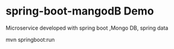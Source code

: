 # spring-boot-mangodB Demo
Microservice developed with spring boot ,Mongo DB, spring data 

mvn springboot:run
